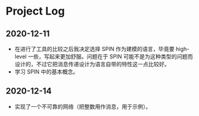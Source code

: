 # Project Log

## 2020-12-11

- 在进行了工具的比较之后我决定选择 SPIN 作为建模的语言，毕竟要 high-level 一些，写起来更加舒服。问题在于 SPIN 可能不是为这种类型的问题而设计的，不过它把消息传递设计为语言自带的特性这一点比较好。
- 学习 SPIN 中的基本概念。

## 2020-12-14

- 实现了一个不可靠的网络（把整数用作消息，用于示例）。




